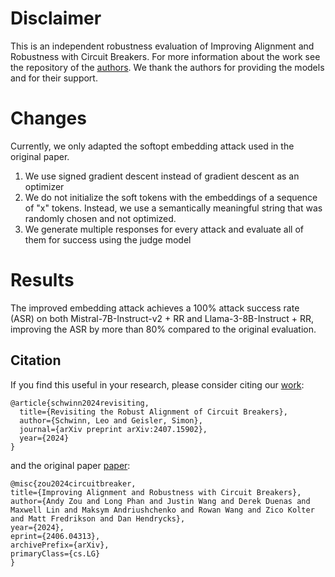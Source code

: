 # Disclaimer

This is an independent robustness evaluation of Improving Alignment and Robustness with Circuit Breakers. For more information about the work see the repository of the [authors](https://github.com/GraySwanAI/circuit-breakers).
We thank the authors for providing the models and for their support.

# Changes

Currently, we only adapted the softopt embedding attack used in the original paper. 
1) We use signed gradient descent instead of gradient descent as an optimizer
2) We do not initialize the soft tokens with the embeddings of a sequence of "x" tokens. Instead, we use a semantically meaningful string that was randomly chosen and not optimized.
3) We generate multiple responses for every attack and evaluate all of them for success using the judge model

# Results

The improved embedding attack achieves a 100% attack success rate (ASR) on both Mistral-7B-Instruct-v2 + RR and Llama-3-8B-Instruct + RR, improving the ASR by more than 80% compared to the original evaluation. 

## Citation
If you find this useful in your research, please consider citing our [work](https://arxiv.org/abs/2407.15902):
```
@article{schwinn2024revisiting,
  title={Revisiting the Robust Alignment of Circuit Breakers},
  author={Schwinn, Leo and Geisler, Simon},
  journal={arXiv preprint arXiv:2407.15902},
  year={2024}
}
```

and the original paper [paper](https://arxiv.org/abs/2406.04313):
```
@misc{zou2024circuitbreaker,
title={Improving Alignment and Robustness with Circuit Breakers},
author={Andy Zou and Long Phan and Justin Wang and Derek Duenas and Maxwell Lin and Maksym Andriushchenko and Rowan Wang and Zico Kolter and Matt Fredrikson and Dan Hendrycks},
year={2024},
eprint={2406.04313},
archivePrefix={arXiv},
primaryClass={cs.LG}
}
```
